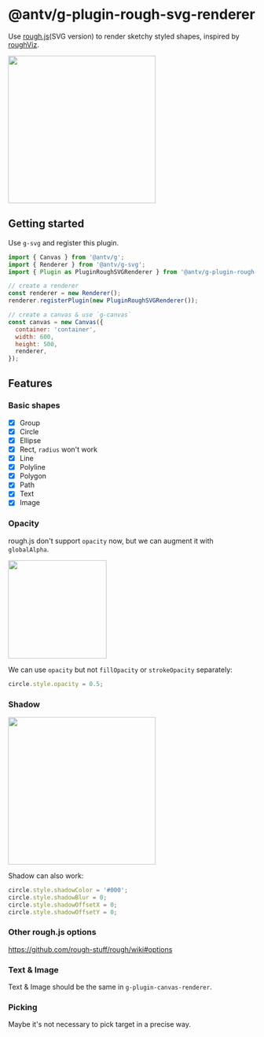 # @antv/g-plugin-rough-svg-renderer

Use [rough.js](https://roughjs.com/)(SVG version) to render sketchy styled shapes, inspired by [roughViz](https://github.com/jwilber/roughViz).

<img src="https://gw.alipayobjects.com/mdn/rms_6ae20b/afts/img/A*d4iiS5_3YVIAAAAAAAAAAAAAARQnAQ" width="300">

## Getting started

Use `g-svg` and register this plugin.

```js
import { Canvas } from '@antv/g';
import { Renderer } from '@antv/g-svg';
import { Plugin as PluginRoughSVGRenderer } from '@antv/g-plugin-rough-svg-renderer';

// create a renderer
const renderer = new Renderer();
renderer.registerPlugin(new PluginRoughSVGRenderer());

// create a canvas & use `g-canvas`
const canvas = new Canvas({
  container: 'container',
  width: 600,
  height: 500,
  renderer,
});
```

## Features

### Basic shapes

- [x] Group
- [x] Circle
- [x] Ellipse
- [x] Rect, `radius` won't work
- [x] Line
- [x] Polyline
- [x] Polygon
- [x] Path
- [x] Text
- [x] Image

### Opacity

rough.js don't support `opacity` now, but we can augment it with `globalAlpha`.

<img src="https://gw.alipayobjects.com/mdn/rms_6ae20b/afts/img/A*gl6ETYiyCCQAAAAAAAAAAAAAARQnAQ" width="200">

We can use `opacity` but not `fillOpacity` or `strokeOpacity` separately:

```js
circle.style.opacity = 0.5;
```

### Shadow

<img src="https://gw.alipayobjects.com/mdn/rms_6ae20b/afts/img/A*JKLVSrYk7BYAAAAAAAAAAAAAARQnAQ" width="300">

Shadow can also work:

```js
circle.style.shadowColor = '#000';
circle.style.shadowBlur = 0;
circle.style.shadowOffsetX = 0;
circle.style.shadowOffsetY = 0;
```

### Other rough.js options

https://github.com/rough-stuff/rough/wiki#options

### Text & Image

Text & Image should be the same in `g-plugin-canvas-renderer`.

### Picking

Maybe it's not necessary to pick target in a precise way.
